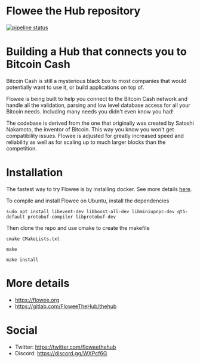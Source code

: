 Flowee the Hub repository
=========================

[![pipeline status](https://gitlab.com/FloweeTheHub/thehub/badges/master/pipeline.svg)](https://gitlab.com/FloweeTheHub/thehub/commits/master)

# Building a Hub that connects you to Bitcoin Cash

Bitcoin Cash is
still a mysterious black box to most companies that would potentially want
to use it, or build applications on top of.

Flowee is being built to help you connect to the Bitcoin Cash network and handle all
the validation, parsing and low level database access for all your Bitcoin
needs. Including many needs you didn't even know you had!

The codebase is derived from the one that originally was created by Satoshi
Nakamoto, the inventor of Bitcoin. This way you know you won't get
compatibility issues. Flowee is adjusted for greatly increased speed and
reliability as well as for scaling up to much larger blocks than the
competition.

# Installation

The fastest way to try Flowee is by installing docker. See more details [here](support/docker/hub).

To compile and install Flowee on Ubuntu, install the dependencies

`sudo apt install libevent-dev libboost-all-dev libminiupnpc-dev qt5-default protobuf-compiler libprotobuf-dev`

Then clone the repo and use cmake to create the makefile

`cmake CMakeLists.txt`

`make`

`make install`

# More details

* https://flowee.org
* https://gitlab.com/FloweeTheHub/thehub

# Social

* Twitter: https://twitter.com/floweethehub
* Discord: https://discord.gg/WXPcf6G
